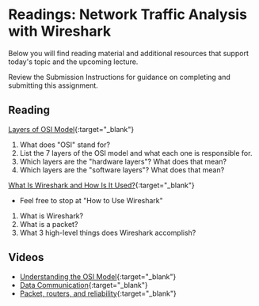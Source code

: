 # Readings: Network Traffic Analysis with Wireshark

Below you will find reading material and additional resources that support today's topic and the upcoming lecture.

Review the Submission Instructions for guidance on completing and submitting this assignment.

## Reading

[Layers of OSI Model](https://www.geeksforgeeks.org/layers-of-osi-model/){:target="_blank"}

1. What does "OSI" stand for?
1. List the 7 layers of the OSI model and what each one is responsible for.
1. Which layers are the "hardware layers"? What does that mean?
1. Which layers are the "software layers"? What does that mean?

[What Is Wireshark and How Is It Used?](https://www.comptia.org/content/articles/what-is-wireshark-and-how-to-use-it){:target="_blank"}

- Feel free to stop at "How to Use Wireshark"

1. What is Wireshark?
1. What is a packet?
1. What 3 high-level things does Wireshark accomplish?

## Videos

- [Understanding the OSI Model](https://www.professormesser.com/network-plus/n10-008/n10-008-video/understanding-the-osi-model-3/){:target="_blank"}
- [Data Communication](https://www.professormesser.com/network-plus/n10-008/n10-008-video/data-communication/){:target="_blank"}
- [Packet, routers, and reliability](https://www.youtube.com/watch?v=aD_yi5VjF78){:target="_blank"}
